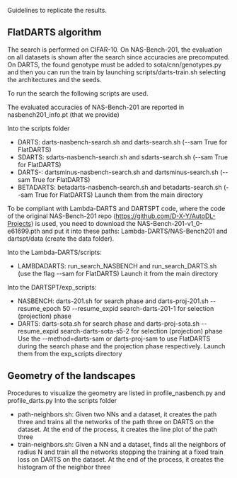 Guidelines to replicate the results.

## FlatDARTS algorithm

The search is performed on CIFAR-10. On NAS-Bench-201, the evaluation on all datasets is shown after the search since accuracies are precomputed. On DARTS, the found genotype must be added to sota/cnn/genotypes.py and then you can run the train by launching scripts/darts-train.sh selecting the architectures and the seeds.

To run the search the following scripts are used.

The evaluated accuracies of NAS-Bench-201 are reported in nasbench201_info.pt (that we provide)

Into the scripts folder
- DARTS: darts-nasbench-search.sh and darts-search.sh (--sam True for FlatDARTS)
- SDARTS: sdarts-nasbench-search.sh and sdarts-search.sh (--sam True for FlatDARTS)
- DARTS-: dartsminus-nasbench-search.sh and dartsminus-search.sh (--sam True for FlatDARTS)
- BETADARTS: betadarts-nasbench-search.sh and betadarts-search.sh (--sam True for FlatDARTS)
Launch them from the main directory

To be compliant with Lambda-DARTS and DARTSPT code, where the code of the original NAS-Bench-201 repo (https://github.com/D-X-Y/AutoDL-Projects) is used, you need to download the NAS-Bench-201-v1_0-e61699.pth and put it into these paths: Lambda-DARTS/NAS-Bench201 and dartspt/data (create the data folder).

Into the Lambda-DARTS/scripts:
- LAMBDADARTS: run_search_NASBENCH and run_search_DARTS.sh (use the flag --sam for FlatDARTS)
Launch it from the main directory

Into the DARTSPT/exp_scripts: 
- NASBENCH: darts-201.sh for search phase and darts-proj-201.sh --resume_epoch 50 --resume_expid search-darts-201-1 for selection (projection) phase
- DARTS: darts-sota.sh for search phase and darts-proj-sota.sh --resume_expid search-darts-sota-s5-2 for selection (projection) phase
Use the --method=darts-sam or darts-proj-sam to use FlatDARTS during the search phase and the projection phase respectively.
Launch them from the exp_scripts directory

## Geometry of the landscapes

Procedures to visualize the geometry are listed in profile_nasbench.py and profile_darts.py
Into the scripts folder
- path-neighbors.sh: Given two NNs and a dataset, it creates the path three and trains all the networks of the path three on DARTS on the dataset. At the end of the process, it creates the line plot of the path three
- train-neighbors.sh: Given a NN and a dataset, finds all the neighbors of radius N and train all the networks stopping the training at a fixed train loss on DARTS on the dataset. At the end of the process, it creates the histogram of the neighbor three

